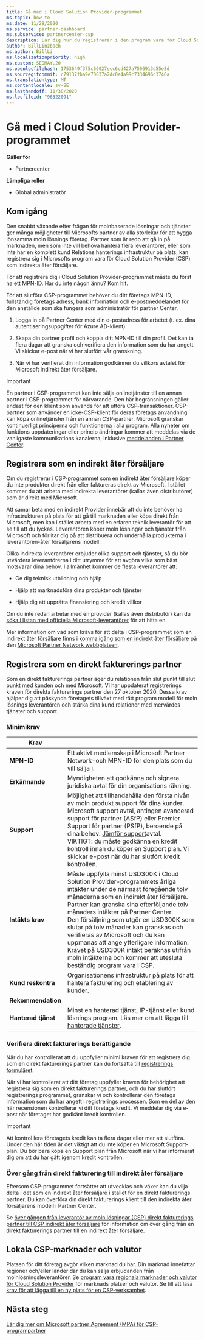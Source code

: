 ```yaml
---
title: Gå med i Cloud Solution Provider-programmet
ms.topic: how-to
ms.date: 11/29/2020
ms.service: partner-dashboard
ms.subservice: partnercenter-csp
description: Lär dig hur du registrerar i den program vara för Cloud Solution Provider (CSP) som är bäst för din verksamhet, till exempel indirekt åter försäljare eller direkt fakturerings partner.
author: BillLinzbach
ms.author: BillLi
ms.localizationpriority: high
ms.custom: SEOMAY.20
ms.openlocfilehash: 1753649f375c66027ecc6cd427a7506913d55e8d
ms.sourcegitcommit: c79137fba9e70037a2dc0e4a99c7334696c3740a
ms.translationtype: MT
ms.contentlocale: sv-SE
ms.lasthandoff: 11/30/2020
ms.locfileid: "96322091"
---
```

# <a name="enroll-in-the-cloud-solution-provider-program"></a>Gå med i Cloud Solution Provider-programmet

**Gäller för**

- Partnercenter  

**Lämpliga roller**

- Global administratör

## <a name="get-started"></a>Kom igång

Den snabbt växande efter frågan för molnbaserade lösningar och tjänster ger många möjligheter till Microsofts partner av alla storlekar för att bygga lönsamma moln lösnings företag. Partner som är redo att gå in på marknaden, men som inte vill behöva hantera flera leverantörer, eller som inte har en komplett kund Relations hanterings infrastruktur på plats, kan registrera sig i Microsofts program vara för Cloud Solution Provider (CSP) som indirekta åter försäljare.

För att registrera dig i Cloud Solution Provider-programmet måste du först ha ett MPN-ID. Har du inte någon ännu? Kom [hit](https://partner.microsoft.com/).

För att slutföra CSP-programmet behöver du ditt företags MPN-ID, fullständig företags adress, bank information och e-postmeddelandet för den anställde som ska fungera som administratör för partner Center.

1. Logga in på Partner Center med din e-postadress för arbetet (t. ex. dina autentiseringsuppgifter för Azure AD-klient).

2. Skapa din partner profil och koppla ditt MPN-ID till din profil.
Det kan ta flera dagar att granska och verifiera den information som du har angett. Vi skickar e-post när vi har slutfört vår granskning.

3. När vi har verifierat din information godkänner du villkors avtalet för Microsoft indirekt åter försäljare.

> [!IMPORTANT]  
> En partner i CSP-programmet kan inte sälja onlinetjänster till en annan partner i CSP-programmet för närvarande. Den här begränsningen gäller endast för den klient som används för att utföra CSP-transaktioner. CSP-partner som använder en icke-CSP-klient för deras företags användning kan köpa onlinetjänster från en annan CSP-partner. Microsoft granskar kontinuerligt principerna och funktionerna i alla program. Alla nyheter om funktions uppdateringar eller princip ändringar kommer att meddelas via de vanligaste kommunikations kanalerna, inklusive [meddelanden i Partner Center](announcements/index.md).

## <a name="enroll-as-an-indirect-reseller"></a>Registrera som en indirekt åter försäljare

Om du registrerar i CSP-programmet som en indirekt åter försäljare köper du inte produkter direkt från eller faktureras direkt av Microsoft. I stället kommer du att arbeta med indirekta leverantörer (kallas även distributörer) som är direkt med Microsoft.

Att samar beta med en indirekt Provider innebär att du inte behöver ha infrastrukturen på plats för att gå till marknaden eller köpa direkt från Microsoft, men kan i stället arbeta med en erfaren teknik leverantör för att se till att du lyckas. Leverantören köper moln lösningar och tjänster från Microsoft och förlitar dig på att distribuera och underhålla produkterna i leverantören-åter försäljarens modell.

Olika indirekta leverantörer erbjuder olika support och tjänster, så du bör utvärdera leverantörerna i ditt utrymme för att avgöra vilka som bäst motsvarar dina behov. I allmänhet kommer de flesta leverantörer att:

- Ge dig teknisk utbildning och hjälp

- Hjälp att marknadsföra dina produkter och tjänster

- Hjälp dig att upprätta finansiering och kredit villkor

Om du inte redan arbetar med en provider (kallas även distributör) kan du [söka i listan med officiella Microsoft-leverantörer](https://partnercenter.microsoft.com/partner/find-a-provider) för att hitta en.

Mer information om vad som krävs för att delta i CSP-programmet som en indirekt åter försäljare finns i [komma igång som en indirekt åter försäljare](https://partner.microsoft.com/cloud-solution-provider/whats-required) på den [Microsoft Partner Network webbplatsen](https://partner.microsoft.com/).

## <a name="enroll-as-a-direct-bill-partner"></a>Registrera som en direkt fakturerings partner

Som en direkt fakturerings partner äger du relationen från slut punkt till slut punkt med kunden och med Microsoft. Vi har uppdaterat registrerings kraven för direkta fakturerings partner den 27 oktober 2020. Dessa krav hjälper dig att påskynda företagets tillväxt med rätt program modell för moln lösnings leverantören och stärka dina kund relationer med mervärdes tjänster och support.  

### <a name="minimum-requirements"></a>Minimikrav

|**Krav**|                             |
|--------------------------------|--------------------------------------------------------------|
|**MPN-ID**   |Ett aktivt medlemskap i Microsoft Partner Network-och MPN-ID för den plats som du vill sälja i.    |
|**Erkännande**   |Myndigheten att godkänna och signera juridiska avtal för din organisations räkning.|
|**Support**   |Möjlighet att tillhandahålla den första nivån av moln produkt support för dina kunder. <br>Microsoft support avtal, antingen avancerad support för partner (ASfP) eller Premier Support för partner (PSfP), beroende på dina behov. [Jämför support](https://partner.microsoft.com/support/partnersupport)avtal.<br> VIKTIGT: du måste godkänna en kredit kontroll innan du köper en Support plan. Vi skickar e-post när du har slutfört kredit kontrollen. |
|**Intäkts krav**|Måste uppfylla minst USD300K i Cloud Solution Provider-programmets årliga intäkter under de närmast föregående tolv månaderna som en indirekt åter försäljare. Partner kan granska sina efterföljande tolv månaders intäkter på Partner Center.<br/>Den försäljning som utgör en USD300K som slutar på tolv månader kan granskas och verifieras av Microsoft och du kan uppmanas att ange ytterligare information. Kravet på USD300K intäkt beräknas utifrån moln intäkterna och kommer att utesluta beständig program vara i CSP.|
|**Kund reskontra** |Organisationens infrastruktur på plats för att hantera fakturering och etablering av kunder.|
|**Rekommendation**|             |
|**Hanterad tjänst**   |Minst en hanterad tjänst, IP-tjänst eller kund lösnings program. Läs mer om att lägga till [hanterade tjänster](https://partner.microsoft.com/business-opportunities/managed-services-provider).|

### <a name="verify-direct-bill-eligibility"></a>Verifiera direkt fakturerings berättigande

När du har kontrollerat att du uppfyller minimi kraven för att registrera dig som en direkt fakturerings partner kan du fortsätta till [registrerings formuläret](https://partner.microsoft.com/pcv/register/joinnow/enrollmentwelcome/Reseller/migrate?cloudInstance=Global).

När vi har kontrollerat att ditt företag uppfyller kraven för behörighet att registrera sig som en direkt fakturerings partner, och du har slutfört registrerings programmet, granskar vi och kontrollerar den företags information som du har angett i registrerings processen. Som en del av den här recensionen kontrollerar vi ditt företags kredit. Vi meddelar dig via e-post när företaget har godkänt kredit kontrollen.
>[!IMPORTANT]
>Att kontrol lera företagets kredit kan ta flera dagar eller mer att slutföra. Under den här tiden är det viktigt att du inte köper en Microsoft Support-plan. Du bör bara köpa en Support plan från Microsoft när vi har informerat dig om att du har gått igenom kredit kontrollen.

### <a name="transition-from-direct-bill-to-indirect-reseller"></a>Över gång från direkt fakturering till indirekt åter försäljare

Eftersom CSP-programmet fortsätter att utvecklas och växer kan du vilja delta i det som en indirekt åter försäljare i stället för en direkt fakturerings partner. Du kan överföra din direkt fakturerings klient till den indirekta åter försäljarens modell i Partner Center.

Se [över gången från leverantör av moln lösningar (CSP) direkt fakturerings partner till CSP indirekt åter försäljare](transition-direct-to-indirect.md) för information om över gång från en direkt fakturerings partner till en indirekt åter försäljare.

## <a name="csp-regional-markets-and-currencies"></a>Lokala CSP-marknader och valutor

Platsen för ditt företag avgör vilken marknad du har. Din marknad innefattar regioner och/eller länder där du kan sälja erbjudanden från molnlösningsleverantörer. Se [program vara regionala marknader och valutor för Cloud Solution Provider](regional-authorization-overview.md) för marknads platser och valutor.
Se till att läsa [krav för att lägga till en ny plats för en CSP-verksamhet](manage-locations.md).

## <a name="next-steps"></a>Nästa steg

[Lär dig mer om Microsoft partner Agreement (MPA) för CSP-programpartner](microsoft-partner-agreement.md)
